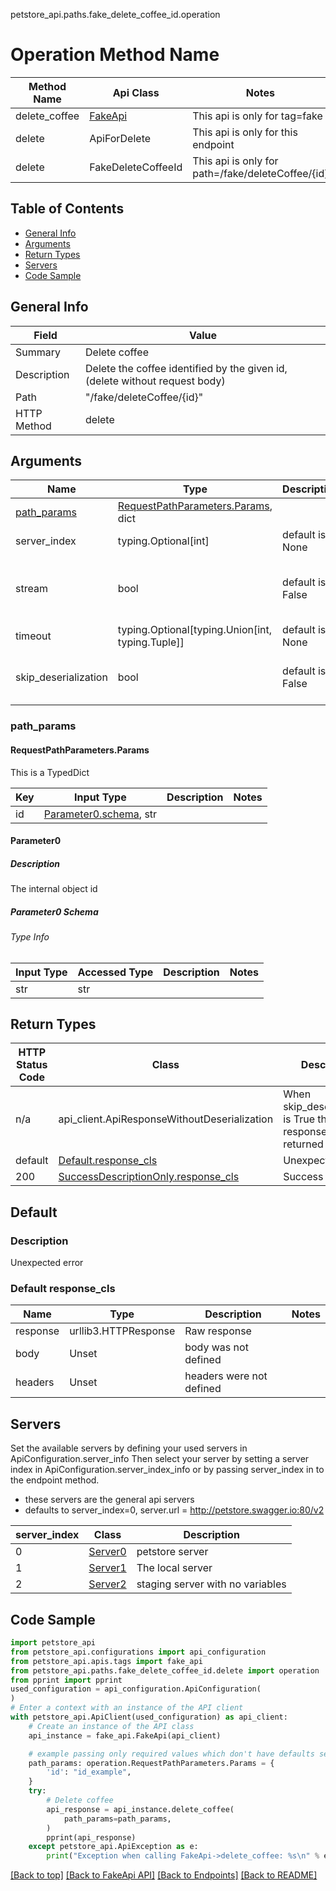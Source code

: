 petstore_api.paths.fake_delete_coffee_id.operation
# Operation Method Name

| Method Name | Api Class | Notes |
| ----------- | --------- | ----- |
| delete_coffee | [FakeApi](../../apis/tags/fake_api.md) | This api is only for tag=fake |
| delete | ApiForDelete | This api is only for this endpoint |
| delete | FakeDeleteCoffeeId | This api is only for path=/fake/deleteCoffee/{id} |

## Table of Contents
- [General Info](#general-info)
- [Arguments](#arguments)
- [Return Types](#return-types)
- [Servers](#servers)
- [Code Sample](#code-sample)

## General Info
| Field | Value |
| ----- | ----- |
| Summary | Delete coffee |
| Description | Delete the coffee identified by the given id, (delete without request body) |
| Path | "/fake/deleteCoffee/{id}" |
| HTTP Method | delete |

## Arguments

Name | Type | Description  | Notes
------------- | ------------- | ------------- | -------------
[path_params](#path_params) | [RequestPathParameters.Params](#requestpathparametersparams), dict | |
server_index | typing.Optional[int] | default is None | Allows one to select a different [server](#server)
stream | bool | default is False | if True then the response.content will be streamed and loaded from a file like object. When downloading a file, set this to True to force the code to deserialize the content to a FileSchema file
timeout | typing.Optional[typing.Union[int, typing.Tuple]] | default is None | the timeout used by the rest client
skip_deserialization | bool | default is False | when True, headers and body will be unset and an instance of api_client.ApiResponseWithoutDeserialization will be returned

### path_params
#### RequestPathParameters.Params
This is a TypedDict

Key | Input Type | Description  | Notes
------------- | ------------- | ------------- | -------------
id | [Parameter0.schema](#parameter0-schema), str | | 


#### Parameter0

##### Description
The internal object id

##### Parameter0 Schema

###### Type Info
Input Type | Accessed Type | Description | Notes
------------ | ------------- | ------------- | -------------
str | str |  |

## Return Types

HTTP Status Code | Class | Description
------------- | ------------- | -------------
n/a | api_client.ApiResponseWithoutDeserialization | When skip_deserialization is True this response is returned
default | [Default.response_cls](#default-response_cls) | Unexpected error
200 | [SuccessDescriptionOnly.response_cls](../../components/responses/response_success_description_only.md#response_success_description_onlyresponse_cls) | Success

## Default

### Description
Unexpected error

### Default response_cls
Name | Type | Description  | Notes
------------- | ------------- | ------------- | -------------
response | urllib3.HTTPResponse | Raw response |
body | Unset | body was not defined |
headers | Unset | headers were not defined |

## Servers

Set the available servers by defining your used servers in ApiConfiguration.server_info
Then select your server by setting a server index in ApiConfiguration.server_index_info or by
passing server_index in to the endpoint method.
- these servers are the general api servers
- defaults to server_index=0, server.url = http://petstore.swagger.io:80/v2

server_index | Class | Description
------------ | ----- | ------------
0 | [Server0](../../../servers/server_0.md) | petstore server
1 | [Server1](../../../servers/server_1.md) | The local server
2 | [Server2](../../../servers/server_2.md) | staging server with no variables

## Code Sample

```python
import petstore_api
from petstore_api.configurations import api_configuration
from petstore_api.apis.tags import fake_api
from petstore_api.paths.fake_delete_coffee_id.delete import operation
from pprint import pprint
used_configuration = api_configuration.ApiConfiguration(
)
# Enter a context with an instance of the API client
with petstore_api.ApiClient(used_configuration) as api_client:
    # Create an instance of the API class
    api_instance = fake_api.FakeApi(api_client)

    # example passing only required values which don't have defaults set
    path_params: operation.RequestPathParameters.Params = {
        'id': "id_example",
    }
    try:
        # Delete coffee
        api_response = api_instance.delete_coffee(
            path_params=path_params,
        )
        pprint(api_response)
    except petstore_api.ApiException as e:
        print("Exception when calling FakeApi->delete_coffee: %s\n" % e)
```

[[Back to top]](#top)
[[Back to FakeApi API]](../../apis/tags/fake_api.md)
[[Back to Endpoints]](../../../README.md#Endpoints) [[Back to README]](../../../README.md)